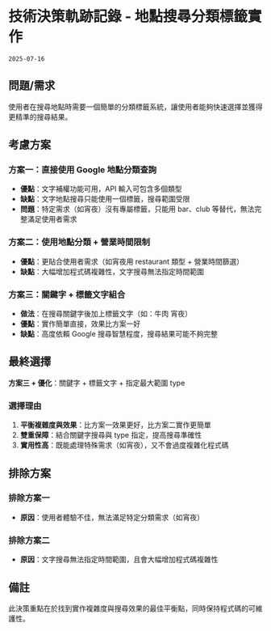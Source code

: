 # 技術決策軌跡記錄 - 地點搜尋分類標籤實作

`2025-07-16`

## 問題/需求

使用者在搜尋地點時需要一個簡單的分類標籤系統，讓使用者能夠快速選擇並獲得更精準的搜尋結果。

## 考慮方案

### 方案一：直接使用 Google 地點分類查詢

- **優點**：文字補權功能可用，API 輸入可包含多個類型
- **缺點**：文字地點搜尋只能使用一個標籤，搜尋範圍受限
- **問題**：特定需求（如宵夜）沒有專屬標籤，只能用 bar、club 等替代，無法完整滿足使用者需求

### 方案二：使用地點分類 + 營業時間限制

- **優點**：更貼合使用者需求（如宵夜用 restaurant 類型 + 營業時間篩選）
- **缺點**：大幅增加程式碼複雜性，文字搜尋無法指定時間範圍

### 方案三：關鍵字 + 標籤文字組合

- **做法**：在搜尋關鍵字後加上標籤文字（如：牛肉 宵夜）
- **優點**：實作簡單直接，效果比方案一好
- **缺點**：高度依賴 Google 搜尋智慧程度，搜尋結果可能不夠完整

## 最終選擇

**方案三 + 優化**：關鍵字 + 標籤文字 + 指定最大範圍 type

### 選擇理由

1. **平衡複雜度與效果**：比方案一效果更好，比方案二實作更簡單
2. **雙重保障**：結合關鍵字搜尋與 type 指定，提高搜尋準確性
3. **實用性高**：既能處理特殊需求（如宵夜），又不會過度複雜化程式碼

## 排除方案

### 排除方案一

- **原因**：使用者體驗不佳，無法滿足特定分類需求（如宵夜）

### 排除方案二  

- **原因**：文字搜尋無法指定時間範圍，且會大幅增加程式碼複雜性

## 備註

此決策重點在於找到實作複雜度與搜尋效果的最佳平衡點，同時保持程式碼的可維護性。